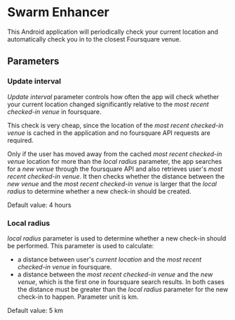 # Swarm Enhancer
This Android application will periodically check your current location and automatically check you in to the closest Foursquare venue.

## Parameters
### Update interval
_Update interval_ parameter controls how often the app will check whether your current location changed significantly relative to the _most recent checked-in venue_ in foursquare.

This check is very cheap, since the location of the _most recent checked-in venue_ is cached in the application and no foursquare API requests are required.

Only if the user has moved away from the cached _most recent checked-in venue_ location for more than the _local radius_ parameter, the app searches for a _new venue_ through the foursquare API and also retrieves user's _most recent checked-in venue_. It then checks whether the distance between the _new venue_ and the _most recent checked-in venue_ is larger that the _local radius_ to determine whether a new check-in should be created.

Default value: 4 hours

### Local radius
_local radius_ parameter is used to determine whether a new check-in should be performed. This parameter is used to calculate:
* a distance between user's _current location_ and the _most recent checked-in venue_ in foursquare.
* a distance between the _most recent checked-in venue_ and the _new venue_, which is the first one in foursquare search results.
In both cases the distance must be greater than the _local radius_ parameter for the new check-in to happen. Parameter unit is km.

Default value: 5 km
